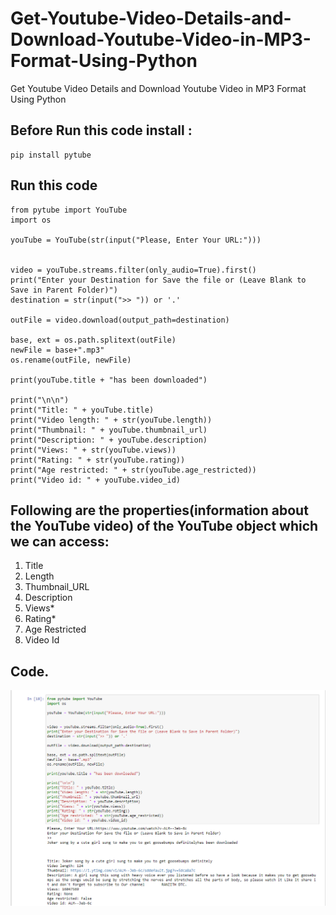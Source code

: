 # Get-Youtube-Video-Details-and-Download-Youtube-Video-in-MP3-Format-Using-Python
Get Youtube Video Details and Download Youtube Video in MP3 Format Using Python

## Before Run this code install :
```
pip install pytube
```

## Run this code
```
from pytube import YouTube
import os

youTube = YouTube(str(input("Please, Enter Your URL:")))


video = youTube.streams.filter(only_audio=True).first()
print("Enter your Destination for Save the file or (Leave Blank to Save in Parent Folder)")
destination = str(input(">> ")) or '.'

outFile = video.download(output_path=destination)

base, ext = os.path.splitext(outFile)
newFile = base+".mp3"
os.rename(outFile, newFile)

print(youTube.title + "has been downloaded")

print("\n\n")
print("Title: " + youTube.title)
print("Video length: " + str(youTube.length))
print("Thumbnail: " + youTube.thumbnail_url)
print("Description: " + youTube.description)
print("Views: " + str(youTube.views))
print("Rating: " + str(youTube.rating))
print("Age restricted: " + str(youTube.age_restricted))
print("Video id: " + youTube.video_id)
```

## Following are the properties(information about the YouTube video) of the YouTube object which we can access:
1. Title
2. Length
3. Thumbnail_URL
4. Description
5. Views*
6. Rating*
7. Age Restricted
8. Video Id


## Code. 
![Code](https://github.com/NowshadRuhan/Get-Youtube-Video-Details-and-Download-Youtube-Video-in-MP3-Format-Using-Python/blob/main/photo.png?raw=true) 
